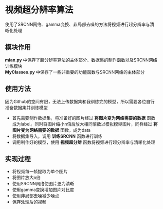 # 视频超分辨率算法

使用了SRCNN网络、gamma变换、非局部去噪的方法将视频进行超分辨率与清晰化处理

## 模块作用
**mian.py** 中保存了超分辨率算法的主体部分、数据集的制作函数以及SRCNN网络训练模块  
**MyClasses.py** 中保存了一些非重要的功能函数与SRCNN网络的主体部分

## 使用方法
因为Github的空间有限，无法上传数据集和我训练完的模型，所以需要各位自行准备数据集并训练模型  
* 首先需要制作数据集，将准备好的图片经过 **将图片变为网络需要的数据** 函数成为label。同时将图片缩小n倍后放大相同倍数以模拟模糊图片，同样经过 **将图片变为网络需要的数据** 函数，成为data
* 将数据集导入，调用 **训练SRCNN** 函数进行训练
* 调用制作好的模型，使用 **视频超分辨** 函数将视频进行超分辨率与清晰化处理

## 实现过程
* 将视频每一帧提取为单个图片
* 将图片放大n倍
* 使用SRCNN网络使图片更为清晰
* 使用gamma变换增加图片对比度
* 使用非局部去噪减少噪点
* 保存处理后的视频